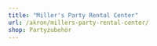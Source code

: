 ```yaml
---
title: "Miller's Party Rental Center"
url: /akron/millers-party-rental-center/
shop: Partyzubehör
---
```

